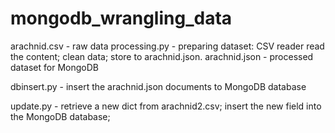 mongodb_wrangling_data
======================

arachnid.csv - raw data
processing.py - preparing dataset:
                                CSV reader read the content; clean data; store to arachnid.json.
arachnid.json - processed dataset for MongoDB

dbinsert.py - insert the arachnid.json documents to MongoDB database

update.py - retrieve a new dict from arachnid2.csv;
            insert the new field into the MongoDB database;


